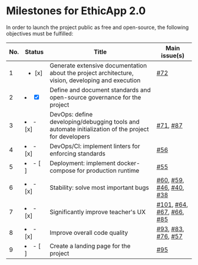 # Milestones for EthicApp 2.0

In order to launch the project public as free and open-source, the following objectives must be fulfilled:

<!-- Markdown's checkboxes won't work easily within a table, using emojis instead -->

| No. | Status         | Title                                                                                               | Main issue(s)                                                                                                                                                                                                                                                                                                                                                            |
| --- | -------------- | --------------------------------------------------------------------------------------------------- | ------------------------------------------------------------------------------------------------------------------------------------------------------------------------------------------------------------------------------------------------------------------------------------------------------------------------------------------------------------------------ |
| 1   | <ul><li>[x]</li></ul> | Generate extensive documentation about the project architecture, vision, developing and execution   | [#72](https://github.com/EthicApp-Development/ethicapp-main/issues/72)                                                                                                                                                                                                                                                                                                   |
| 2   | <li><input type="checkbox" checked /></li> | Define and document standards and open-source governance for the project                            |                                                                                                                                                                                                                                                                                                                                                                          |
| 3   | <li>- [x]</li> | DevOps: define developing/debugging tools and automate initialization of the project for developers | [#71](https://github.com/EthicApp-Development/ethicapp-main/issues/71), [#87](https://github.com/EthicApp-Development/ethicapp-main/issues/87)                                                                                                                                                                                                                           |
| 4   | <li>- [x]</li> | DevOps/CI: implement linters for enforcing standards                                                | [#56](https://github.com/EthicApp-Development/ethicapp-main/issues/56)                                                                                                                                                                                                                                                                                                   |
| 5   | <li>- [ ]</li> | Deployment: implement docker-compose for production runtime                                         | [#55](https://github.com/EthicApp-Development/ethicapp-main/issues/55)                                                                                                                                                                                                                                                                                                   |
| 6   | <li>- [x]</li> | Stability: solve most important bugs                                                                | [#60](https://github.com/EthicApp-Development/ethicapp-main/issues/60), [#59](https://github.com/EthicApp-Development/ethicapp-main/issues/59), [#46](https://github.com/EthicApp-Development/ethicapp-main/issues/46), [#40](https://github.com/EthicApp-Development/ethicapp-main/issues/40), [#38](https://github.com/EthicApp-Development/ethicapp-main/issues/38)   |
| 7   | <li>- [x]</li> | Significantly improve teacher's UX                                                                  | [#101](https://github.com/EthicApp-Development/ethicapp-main/issues/101), [#64](https://github.com/EthicApp-Development/ethicapp-main/issues/64), [#67](https://github.com/EthicApp-Development/ethicapp-main/issues/67), [#66](https://github.com/EthicApp-Development/ethicapp-main/issues/66), [#85](https://github.com/EthicApp-Development/ethicapp-main/issues/85) |
| 8   | <li>- [x]</li> | Improve overall code quality                                                                        | [#93](https://github.com/EthicApp-Development/ethicapp-main/issues/93), [#83](https://github.com/EthicApp-Development/ethicapp-main/issues/83), [#76](https://github.com/EthicApp-Development/ethicapp-main/issues/76), [#57](https://github.com/EthicApp-Development/ethicapp-main/issues/57)                                                                           |
| 9   | <li>- [ ]</li> | Create a landing page for the project                                                               | [#95](https://github.com/EthicApp-Development/ethicapp-main/issues/95)                                                                                                                                                                                                                                                                                                   |
